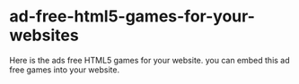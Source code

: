 # ad-free-html5-games-for-your-websites
Here is the ads free HTML5 games for your website. you can embed this ad free games into your website. 

